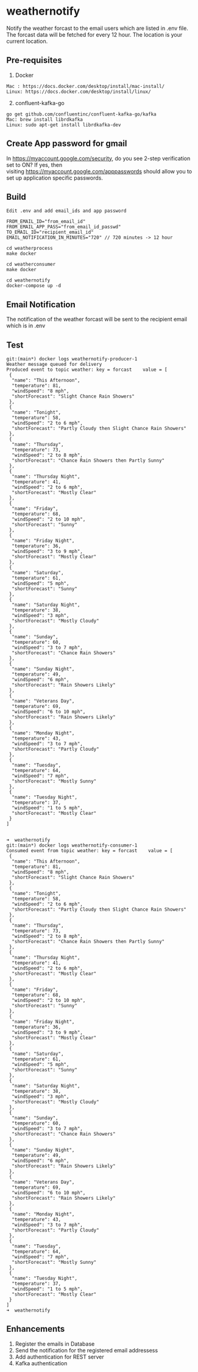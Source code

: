 # weathernotify
Notify the weather forcast to the email users which are listed in .env file. The forcast data will be fetched for every 12 hour. The location is your current location.

## Pre-requisites
1. Docker
```
Mac : https://docs.docker.com/desktop/install/mac-install/
Linux: https://docs.docker.com/desktop/install/linux/
```
2. confluent-kafka-go
```
go get github.com/confluentinc/confluent-kafka-go/kafka
Mac: brew install librdkafka 
Linux: sudo apt-get install librdkafka-dev
```

## Create App password for gmail
In https://myaccount.google.com/security, do you see 2-step verification set to ON? If yes, then visiting https://myaccount.google.com/apppasswords should allow you to set up application specific passwords. 

## Build
```
Edit .env and add email_ids and app password

FROM_EMAIL_ID="from_email_id"
FROM_EMAIL_APP_PASS="from_email_id_passwd"
TO_EMAIL_ID="recipient_email_id"
EMAIL_NOTIFICATION_IN_MINUTES="720" // 720 minutes -> 12 hour

cd weatherprocess
make docker

cd weatherconsumer
make docker

cd weathernotify
docker-compose up -d

```
## Email Notification
The notification of the weather forcast will be sent to the recipient email which is in .env

## Test
```
git:(main*) docker logs weathernotify-producer-1
Weather message queued for delivery
Produced event to topic weather: key = forcast    value = [
 {
  "name": "This Afternoon",
  "temperature": 81,
  "windSpeed": "8 mph",
  "shortForecast": "Slight Chance Rain Showers"
 },
 {
  "name": "Tonight",
  "temperature": 58,
  "windSpeed": "2 to 6 mph",
  "shortForecast": "Partly Cloudy then Slight Chance Rain Showers"
 },
 {
  "name": "Thursday",
  "temperature": 73,
  "windSpeed": "2 to 8 mph",
  "shortForecast": "Chance Rain Showers then Partly Sunny"
 },
 {
  "name": "Thursday Night",
  "temperature": 41,
  "windSpeed": "2 to 6 mph",
  "shortForecast": "Mostly Clear"
 },
 {
  "name": "Friday",
  "temperature": 68,
  "windSpeed": "2 to 10 mph",
  "shortForecast": "Sunny"
 },
 {
  "name": "Friday Night",
  "temperature": 36,
  "windSpeed": "3 to 9 mph",
  "shortForecast": "Mostly Clear"
 },
 {
  "name": "Saturday",
  "temperature": 61,
  "windSpeed": "5 mph",
  "shortForecast": "Sunny"
 },
 {
  "name": "Saturday Night",
  "temperature": 38,
  "windSpeed": "3 mph",
  "shortForecast": "Mostly Cloudy"
 },
 {
  "name": "Sunday",
  "temperature": 60,
  "windSpeed": "3 to 7 mph",
  "shortForecast": "Chance Rain Showers"
 },
 {
  "name": "Sunday Night",
  "temperature": 49,
  "windSpeed": "6 mph",
  "shortForecast": "Rain Showers Likely"
 },
 {
  "name": "Veterans Day",
  "temperature": 69,
  "windSpeed": "6 to 10 mph",
  "shortForecast": "Rain Showers Likely"
 },
 {
  "name": "Monday Night",
  "temperature": 43,
  "windSpeed": "3 to 7 mph",
  "shortForecast": "Partly Cloudy"
 },
 {
  "name": "Tuesday",
  "temperature": 64,
  "windSpeed": "7 mph",
  "shortForecast": "Mostly Sunny"
 },
 {
  "name": "Tuesday Night",
  "temperature": 37,
  "windSpeed": "1 to 5 mph",
  "shortForecast": "Mostly Clear"
 }
]


➜  weathernotify
git:(main*) docker logs weathernotify-consumer-1
Consumed event from topic weather: key = forcast    value = [
 {
  "name": "This Afternoon",
  "temperature": 81,
  "windSpeed": "8 mph",
  "shortForecast": "Slight Chance Rain Showers"
 },
 {
  "name": "Tonight",
  "temperature": 58,
  "windSpeed": "2 to 6 mph",
  "shortForecast": "Partly Cloudy then Slight Chance Rain Showers"
 },
 {
  "name": "Thursday",
  "temperature": 73,
  "windSpeed": "2 to 8 mph",
  "shortForecast": "Chance Rain Showers then Partly Sunny"
 },
 {
  "name": "Thursday Night",
  "temperature": 41,
  "windSpeed": "2 to 6 mph",
  "shortForecast": "Mostly Clear"
 },
 {
  "name": "Friday",
  "temperature": 68,
  "windSpeed": "2 to 10 mph",
  "shortForecast": "Sunny"
 },
 {
  "name": "Friday Night",
  "temperature": 36,
  "windSpeed": "3 to 9 mph",
  "shortForecast": "Mostly Clear"
 },
 {
  "name": "Saturday",
  "temperature": 61,
  "windSpeed": "5 mph",
  "shortForecast": "Sunny"
 },
 {
  "name": "Saturday Night",
  "temperature": 38,
  "windSpeed": "3 mph",
  "shortForecast": "Mostly Cloudy"
 },
 {
  "name": "Sunday",
  "temperature": 60,
  "windSpeed": "3 to 7 mph",
  "shortForecast": "Chance Rain Showers"
 },
 {
  "name": "Sunday Night",
  "temperature": 49,
  "windSpeed": "6 mph",
  "shortForecast": "Rain Showers Likely"
 },
 {
  "name": "Veterans Day",
  "temperature": 69,
  "windSpeed": "6 to 10 mph",
  "shortForecast": "Rain Showers Likely"
 },
 {
  "name": "Monday Night",
  "temperature": 43,
  "windSpeed": "3 to 7 mph",
  "shortForecast": "Partly Cloudy"
 },
 {
  "name": "Tuesday",
  "temperature": 64,
  "windSpeed": "7 mph",
  "shortForecast": "Mostly Sunny"
 },
 {
  "name": "Tuesday Night",
  "temperature": 37,
  "windSpeed": "1 to 5 mph",
  "shortForecast": "Mostly Clear"
 }
]
➜  weathernotify
```

## Enhancements
1. Register the emails in Database
2. Send the notification for the registered email addressess
3. Add authentication for REST server
4. Kafka authentication

